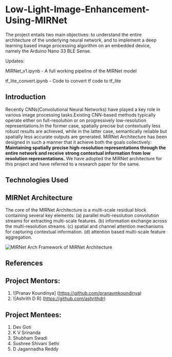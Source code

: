 # Low-Light-Image-Enhancement-Using-MIRNet
The project entails two main objectives: to understand the entire architecture of the underlying neural network, and to implement a deep learning based image processing algorithm on an embedded device, namely the Arduino Nano 33 BLE Sense.


Updates:

MIRNet_v1.ipynb - A full working pipeline of the MIRNet model

tf_lite_convert.ipynb - Code to convert tf code to tf_lite

## Introduction
Recently CNNs(Convolutional Neural Networks) have played a key role in various image processing tasks.Existing CNN-based methods typically operate either on full-resolution or on progressively low-resolution representations.In the former case, spatially precise but contextually less robust results are achieved, while in the latter case, semantically reliable but spatially less accurate outputs are generated. MIRNet Architecture has been designed in such a manner that it achieve both the goals collectively: **Maintaining spatially precise high-resolution representations through the entire network and receive strong contextual information from low resolution representations.** We have adopted the MIRNet architecture for this project and have referred to a research paper for the same.

## Technologies Used

## MIRNet Architecture
The core of the MIRNet Architecture is a multi-scale residual block containing several key elements:
(a) parallel multi-resolution convolution streams for extracting multi-scale features.
(b) information exchange across the multi-resolution streams.
(c) spatial and channel attention mechanisms for capturing contextual information.
(d) attention based multi-scale feature aggregation.

![MIRNet Arch](https://user-images.githubusercontent.com/122466008/218511835-13eee4cc-252b-40b6-aeaf-b6e7c6c9bad0.jpg)
Framework of MIRNet Architecture

## References

## Project Mentors:
1. ![Pranav Koundinya] (https://github.com/pranavmkoundinya)
2. ![Ashrith D R] (https://github.com/ashrithdr)
## Project Mentees:
1. Dev Goti
2. K V Srinanda
3. Shubham Swadi
4. Sushree Shivani Sethi
5. D Jagannadha Reddy

